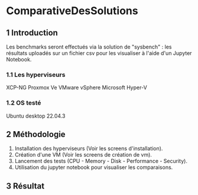 # ComparativeDesSolutions
## 1 Introduction
Les benchmarks seront effectués via la solution de "sysbench" :  les résultats uploadés sur un fichier csv pour les visualiser à l'aide d'un Jupyter Notebook.

### 1.1 Les hyperviseurs
XCP-NG 
Proxmox Ve 
VMware vSphere
Microsoft Hyper-V

### 1.2 OS testé
Ubuntu desktop 22.04.3

## 2 Méthodologie
1. Installation des hyperviseurs (Voir les screens d'installation).
2. Création d'une VM (Voir les screens de création de vm).
3. Lancement des tests (CPU - Memory - Disk - Performance - Security).
4. Utilisation du jupyter notebook pour visualiser les comparaisons.

## 3 Résultat


